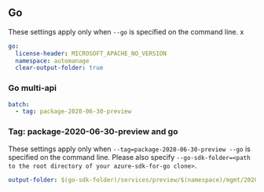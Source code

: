 ## Go

These settings apply only when `--go` is specified on the command line. x

``` yaml $(go)
go:
  license-header: MICROSOFT_APACHE_NO_VERSION
  namespace: automanage
  clear-output-folder: true
```

### Go multi-api

``` yaml $(go) && $(multiapi)
batch:
  - tag: package-2020-06-30-preview
```

### Tag: package-2020-06-30-preview and go

These settings apply only when `--tag=package-2020-06-30-preview --go` is specified on the command line.
Please also specify `--go-sdk-folder=<path to the root directory of your azure-sdk-for-go clone>`.

``` yaml $(tag) == 'package-2020-06-30-preview' && $(go)
output-folder: $(go-sdk-folder)/services/preview/$(namespace)/mgmt/2020-06-30-preview/$(namespace)
```
